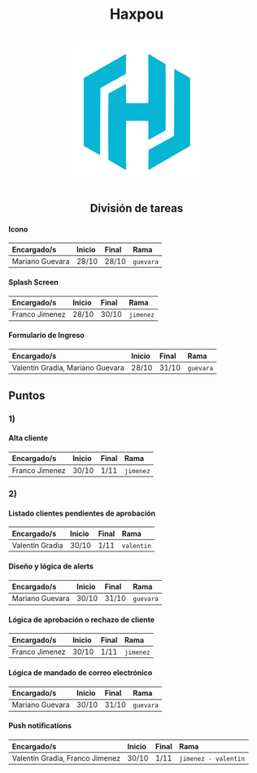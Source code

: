 <h1 align="center">Haxpou</h1>

<br/>
<div align="center">
    <img src="src/assets/icon/favicon.png" alt="Logo" width="250">
</div>
<br/>

<h2 align="center">División de tareas</h1>

#### Icono

| Encargado/s       | Inicio | Final | Rama     |
| :---------------- | :----- | :---- | :------- |
| Mariano Guevara   | 28/10  | 28/10 | `guevara` |

#### Splash Screen

| Encargado/s       | Inicio | Final | Rama     |
| :---------------- | :----- | :---- | :------- |
| Franco Jimenez    | 28/10  | 30/10 | `jimenez` |

#### Formulario de Ingreso

| Encargado/s                        | Inicio | Final | Rama     |
| :--------------------------------- | :----- | :---- | :------- |
| Valentín Gradia, Mariano Guevara   | 28/10  | 31/10 | `guevara` |


## Puntos

### 1)
#### Alta cliente

| Encargado/s       | Inicio | Final | Rama     |
| :---------------- | :----- | :---- | :------- |
| Franco Jimenez    | 30/10  | 1/11 | `jimenez` |

### 2)
#### Listado clientes pendientes de aprobación

| Encargado/s       | Inicio | Final | Rama     |
| :---------------- | :----- | :---- | :------- |
| Valentín Gradia   | 30/10  | 1/11 | `valentin` |

#### Diseño y lógica de alerts

| Encargado/s       | Inicio | Final | Rama     |
| :---------------- | :----- | :---- | :------- |
| Mariano Guevara   | 30/10  | 31/10 | `guevara` |

#### Lógica de aprobación o rechazo de cliente

| Encargado/s       | Inicio | Final | Rama     |
| :---------------- | :----- | :---- | :------- |
| Franco Jimenez    | 30/10  | 1/11 | `jimenez` |

#### Lógica de mandado de correo electrónico

| Encargado/s       | Inicio | Final | Rama     |
| :---------------- | :----- | :---- | :------- |
| Mariano Guevara   | 30/10  | 31/10 | `guevara` |

#### Push notifications

| Encargado/s       | Inicio | Final | Rama     |
| :---------------- | :----- | :---- | :------- |
| Valentín Gradia, Franco Jimenez    | 30/10  | 1/11 | `jimenez - valentin`  |

